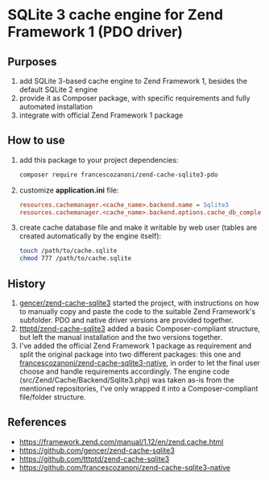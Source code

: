 # SQLite 3 cache engine for Zend Framework 1 (PDO driver)


## Purposes

1. add SQLite 3-based cache engine to Zend Framework 1, besides the default SQLite 2 engine
1. provide it as Composer package, with specific requirements and fully automated installation
1. integrate with official Zend Framework 1 package


## How to use

1. add this package to your project dependencies:
   ```bash
   composer require francescozanoni/zend-cache-sqlite3-pdo
   ```
       
1. customize **application.ini** file:
   ```ini
   resources.cachemanager.<cache_name>.backend.name = Sqlite3
   resources.cachemanager.<cache_name>.backend.options.cache_db_complete_path = "/path/to/cache.sqlite"
   ```

1. create cache database file and make it writable by web user (tables are created automatically by the engine itself):
    ```bash
    touch /path/to/cache.sqlite
    chmod 777 /path/to/cache.sqlite
    ```


## History

1. [gencer/zend-cache-sqlite3](https://github.com/gencer/zend-cache-sqlite3) started the project, with instructions on how to manually copy and paste the code to the suitable Zend Framework's subfolder. PDO and native driver versions are provided together.
1. [tttptd/zend-cache-sqlite3](https://github.com/tttptd/zend-cache-sqlite3) added a basic Composer-compliant structure, but left the manual installation and the two versions together.
1. I've added the official Zend Framework 1 package as requirement and split the original package into two different packages: this one and [francescozanoni/zend-cache-sqlite3-native](https://github.com/francescozanoni/zend-cache-sqlite3-native), in order to let the final user choose and handle requirements accordingly. The engine code (src/Zend/Cache/Backend/Sqlite3.php) was taken as-is from the mentioned repositories, I've only wrapped it into a Composer-compliant file/folder structure.


## References

  * https://framework.zend.com/manual/1.12/en/zend.cache.html
  * https://github.com/gencer/zend-cache-sqlite3
  * https://github.com/tttptd/zend-cache-sqlite3
  * https://github.com/francescozanoni/zend-cache-sqlite3-native
